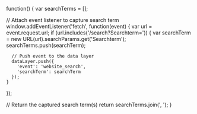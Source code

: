 function() {
  var searchTerms = [];

  // Attach event listener to capture search term
  window.addEventListener('fetch', function(event) {
    var url = event.request.url;
    if (url.includes('/search?Searchterm=')) {
      var searchTerm = new URL(url).searchParams.get('Searchterm');
      searchTerms.push(searchTerm);
      
      // Push event to the data layer
      dataLayer.push({
        'event': 'website_search',
        'searchTerm': searchTerm
      });
    }
  });

  // Return the captured search term(s)
  return searchTerms.join(', ');
}


<script id="gtm-jq-ajax-listen" type="text/javascript">
(function() {
  'use strict';

  function bindToAjaxSearch() {
    // Add your AJAX search event binding code here
    // ...

    // Customize the attributes to include search-specific data
    dataLayer.push({
      'event': 'searchComplete',
      'attributes': {
        'searchQuery': opts.data, // Example: Capture the search query parameter
        'response': (jqXhr.responseJSON || jqXhr.responseXML || jqXhr.responseText || '')
        // Add other relevant attributes specific to the search
      }
    });
  }

  function init(n) {
    // Ensure jQuery is available before anything
    if (typeof jQuery !== 'undefined') {
      // Define our $ shortcut locally
      var $ = jQuery;
      bindToAjaxSearch();
    } else if (n < 20) {
      n++;
      setTimeout(function() {
        init(n);
      }, 500);
    }
  }

  // Initialize the function
  init(0);
})();
</script>
